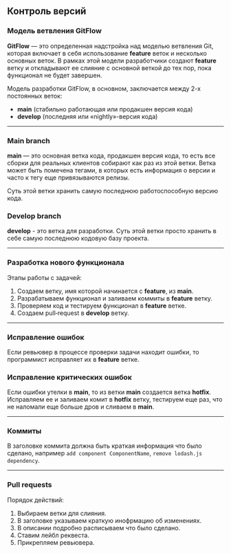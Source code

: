 ## Контроль версий

### Модель ветвления GitFlow

**GitFlow** — это определенная надстройка над моделью ветвления Git, которая включает в себя использование **feature** веток и несколько основных веток. В рамках этой модели разработчики создают **feature** ветку и откладывают ее слияние с основной веткой до тех пор, пока функционал не будет завершен.

Модель разработки GitFlow, в основном, заключается между 2-х постоянных веток:
- **main** (стабильно работающая или продакшен версия кода)
- **develop** (последняя или «nightly»-версия кода)
***

### Main branch
**main** — это основная ветка кода, продакшен версия кода, то есть все сборки для реальных клиентов собирают как раз из этой ветки. Ветка может быть помечена тегами, в которых есть информация о версии и часто к тегу еще привязываются релизы.

Суть этой ветки хранить самую последнюю работоспособную версию кода.

### Develop branch
**develop** - это ветка для разработки. Суть этой ветки просто хранить в себе самую последнюю кодовую базу проекта.
***

### Разработка нового функционала
Этапы работы с задачей:
1. Создаем ветку, имя которой начинается с **feature**, из **main**.
2. Разрабатываем функционал и заливаем коммиты в **feature** ветку.
3. Проверяем код и тестируем функционал в **feature** ветке.
4. Создаем pull‑request в **develop** ветку.
***

### Исправление ошибок
Eсли ревьювер в процессе проверки задачи находит ошибки, то программист исправляет их в **feature** ветке.

### Исправление критических ошибок
Если ошибки утелки в **main**, то из ветки **main** создается ветка **hotfix**. Исправляем ее и заливаем комит в **hotfix** ветку, тестируем еще раз, что не наломали еще больше дров и сливаем в **main**.
***

### Коммиты
В заголовке коммита должна быть краткая информация что было сделано, например `add component ComponentName`, `remove lodash.js dependency`.
***

### Pull requests
Порядок действий:
1. Выбираем ветки для слияния.
2. В заголовке указываем краткую инофрмацию об изменениях.
3. В описании подробно расписываем что было сделано.
4. Ставим лейбл реквеста.
4. Прикрепляем ревьювера.